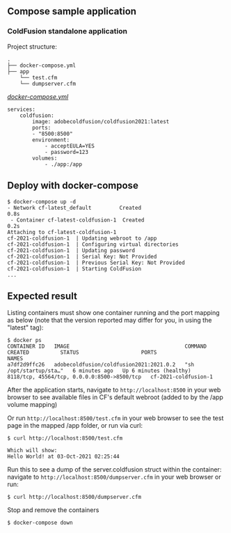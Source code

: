 ## Compose sample application
### ColdFusion standalone application

Project structure:
```
.
├── docker-compose.yml
├── app
    └── test.cfm
    └── dumpserver.cfm

```

[_docker-compose.yml_](docker-compose.yml)
```
services:
    coldfusion: 
        image: adobecoldfusion/coldfusion2021:latest
        ports:
        - "8500:8500"
        environment:
            - acceptEULA=YES
            - password=123
        volumes:
            - ./app:/app
```

## Deploy with docker-compose

```
$ docker-compose up -d
- Network cf-latest_default         Created                                                                       0.8s
 - Container cf-latest-coldfusion-1  Created                                                                       0.2s
Attaching to cf-latest-coldfusion-1
cf-2021-coldfusion-1  | Updating webroot to /app
cf-2021-coldfusion-1  | Configuring virtual directories
cf-2021-coldfusion-1  | Updating password
cf-2021-coldfusion-1  | Serial Key: Not Provided       
cf-2021-coldfusion-1  | Previous Serial Key: Not Provided
cf-2021-coldfusion-1  | Starting ColdFusion
...
```

## Expected result

Listing containers must show one container running and the port mapping as below (note that the version reported may differ for you, in using the "latest" tag):
```
$ docker ps
CONTAINER ID   IMAGE                                     COMMAND                  CREATED          STATUS                    PORTS                                         NAMES
a7df2d9ffc26   adobecoldfusion/coldfusion2021:2021.0.2   "sh /opt/startup/sta…"   6 minutes ago   Up 6 minutes (healthy)   8118/tcp, 45564/tcp, 0.0.0.0:8500->8500/tcp   cf-2021-coldfusion-1
```

After the application starts, navigate to `http://localhost:8500` in your web browser to see available files in CF's default webroot (added to by the /app volume mapping)

Or run `http://localhost:8500/test.cfm` in your web browser to see the test page in the mapped /app folder, or run via curl:
```
$ curl http://localhost:8500/test.cfm

Which will show:
Hello World! at 03-Oct-2021 02:25:44
```
Run this to see a dump of the server.coldfusion struct within the container: navigate to `http://localhost:8500/dumpserver.cfm` in your web browser or run:
```
$ curl http://localhost:8500/dumpserver.cfm
```

Stop and remove the containers
```
$ docker-compose down
```